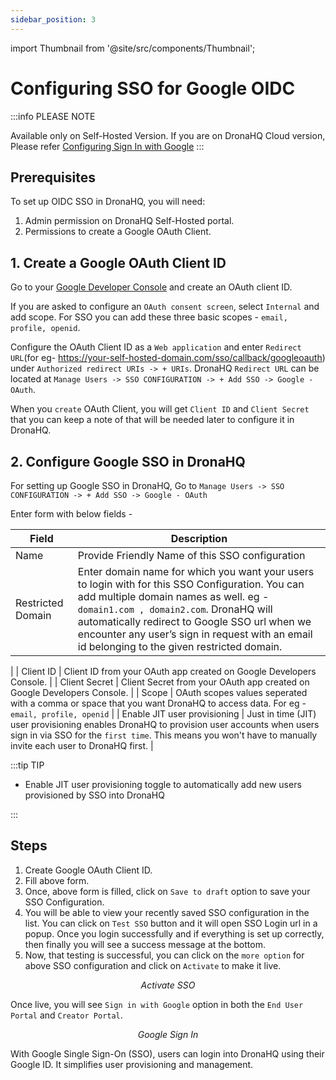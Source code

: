 ```yaml
---
sidebar_position: 3
---
```


import Thumbnail from '@site/src/components/Thumbnail';


# Configuring SSO for Google OIDC

:::info PLEASE NOTE

Available only on Self-Hosted Version.
If you are on DronaHQ Cloud version, Please refer [Configuring Sign In with Google](/sso/configuring-sign-in-with-google)
:::


## Prerequisites

To set up OIDC SSO in DronaHQ, you will need:

1. Admin permission on DronaHQ Self-Hosted portal.
1. Permissions to create a Google OAuth Client.


## 1. Create a Google OAuth Client ID

Go to your [Google Developer Console](https://developers.google.com/identity/gsi/web/guides/get-google-api-clientid) and create an OAuth client ID.

If you are asked to configure an `OAuth consent screen`, select `Internal` and add scope. For SSO you can add these three basic scopes - `email, profile, openid`.

Configure the OAuth Client ID as a `Web application` and enter `Redirect URL`(for eg- https://your-self-hosted-domain.com/sso/callback/googleoauth) under `Authorized redirect URIs -> + URIs`. DronaHQ `Redirect URL` can be located at  `Manage Users -> SSO CONFIGURATION -> + Add SSO -> Google - OAuth`.


When you `create` OAuth Client, you will get `Client ID` and `Client Secret` that you can keep a note of that will be needed later to configure it in DronaHQ. 


## 2. Configure Google SSO in DronaHQ

For setting up Google SSO in DronaHQ, Go to `Manage Users -> SSO CONFIGURATION -> + Add SSO -> Google - OAuth `


Enter form with below fields -

 | Field | Description  | 
  | ----------------- |---------------- |
| Name            | Provide Friendly Name of this SSO configuration  |
| Restricted Domain           | Enter domain name for which you want your users to login with for this SSO Configuration. You can add multiple domain names as well. eg - `domain1.com , domain2.com`. DronaHQ will automatically redirect to Google SSO url when we encounter any user’s sign in request with an email id belonging to the given restricted domain.
 |
| Client ID              | Client ID from your OAuth app created on Google Developers Console. |
| Client Secret | Client Secret from your OAuth app created on Google Developers Console. |
| Scope      | OAuth scopes values seperated with a comma or space that you want DronaHQ to access data. For eg - `email, profile, openid` |
| Enable JIT user provisioning | Just in time (JIT) user provisioning enables DronaHQ to provision user accounts when users sign in via SSO for the `first time`. This means you won't have to manually invite each user to DronaHQ first. |

:::tip TIP

- Enable JIT user provisioning toggle to automatically add new users provisioned by SSO into DronaHQ

:::

## Steps

1. Create Google OAuth Client ID.
1. Fill above form.
1. Once, above form is filled, click on `Save to draft` option to save your SSO Configuration.
1. You will be able to view your recently saved SSO configuration in the list. You can click on `Test SSO` button and it will open SSO Login url in a popup. Once you login successfully and if everything is set up correctly, then finally you will see a success message at the bottom.
1. Now, that testing is successful, you can click on the `more option` for above SSO configuration and click on `Activate` to make it live.

<figure>
  <Thumbnail src="/img/sso/sso-google-activate.png" alt="Activate SSO" />
  <figcaption align = "center"><i>Activate SSO</i></figcaption>
</figure>

Once live, you will see `Sign in with Google` option in both the `End User Portal` and `Creator Portal`.

<figure>
  <Thumbnail src="/img/sso/sso-google-sign-in.png" alt="Google Sign In" />
  <figcaption align = "center"><i>Google Sign In</i></figcaption>
</figure>



With Google Single Sign-On (SSO), users can login into DronaHQ using their Google ID. It simplifies user provisioning and management.